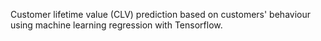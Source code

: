 Customer lifetime value (CLV) prediction based on customers' behaviour using machine learning regression with Tensorflow.
